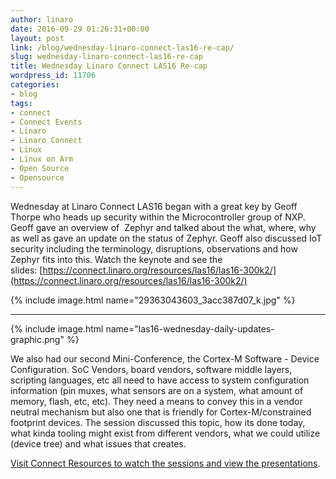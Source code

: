 ```yaml
---
author: linaro
date: 2016-09-29 01:26:31+00:00
layout: post
link: /blog/wednesday-linaro-connect-las16-re-cap/
slug: wednesday-linaro-connect-las16-re-cap
title: Wednesday Linaro Connect LAS16 Re-cap
wordpress_id: 11706
categories:
- blog
tags:
- connect
- Connect Events
- Linaro
- Linaro Connect
- Linux
- Linux on Arm
- Open Source
- Opensource
---
```

Wednesday at Linaro Connect LAS16 began with a great key by Geoff Thorpe who heads up security within the Microcontroller group of NXP. Geoff gave an overview of  Zephyr and talked about the what, where, why as well as gave an update on the status of Zephyr. Geoff also discussed IoT security including the terminology, disruptions, observations and how Zephyr fits into this. Watch the keynote and see the slides: [https://connect.linaro.org/resources/las16/las16-300k2/](https://connect.linaro.org/resources/las16/las16-300k2/)

{% include image.html name="29363043603_3acc387d07_k.jpg" %}

* * *

{% include image.html name="las16-wednesday-daily-updates-graphic.png" %}


We also had our second Mini-Conference, the Cortex-M Software - Device Configuration. SoC Vendors, board vendors, software middle layers, scripting languages, etc all need to have access to system configuration information (pin muxes, what sensors are on a system, what amount of memory, flash, etc, etc). They need a means to convey this in a vendor neutral mechanism but also one that is friendly for Cortex-M/constrained footprint devices. The session discussed this topic, how its done today, what kinda tooling might exist from different vendors, what we could utilize (device tree) and what issues that creates.


[Visit Connect Resources to watch the sessions and view the presentations](http://connect.linaro.org/las16/resources/#wednesday).

